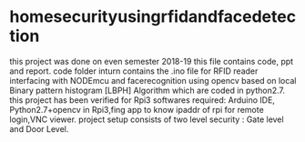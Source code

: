 # homesecurityusingrfidandfacedetection
this project was done on even semester 2018-19
this file contains code, ppt and report.
code folder inturn contains the .ino file for RFID reader interfacing with NODEmcu and facerecognition using opencv based on local Binary pattern histogram [LBPH] Algorithm which are coded in python2.7.
this project has been verified for Rpi3 
softwares required: Arduino IDE, Python2.7+opencv in Rpi3,fing app to know ipaddr of rpi for remote login,VNC viewer.
project setup consists of two level security : Gate level and Door Level.
